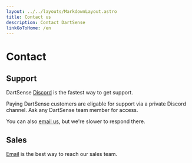 ```yaml
---
layout: ../../layouts/MarkdownLayout.astro
title: Contact us
description: Contact DartSense
linkGoToHome: /en
---
```


# Contact

## Support

DartSense [Discord](https://discord.gg/dartsense) is the fastest way to get
support.

Paying DartSense customers are eligable for support via a private
Discord channel. Ask any DartSense team member for access.

You can also [email us](mailto:contact@dartsense.com), but we're slower to
respond there.

## Sales

[Email](mailto:contact@dartsense.com) is the best way to reach our sales team.
